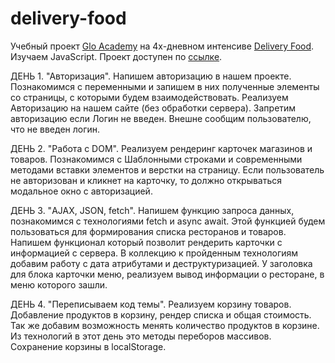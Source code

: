 # delivery-food
Учебный проект [Glo Academy](https://glo.academy/) на 4х-дневном интенсиве [Delivery Food](https://glo.academy/intensive/pishem-delivery-food-na-javascript/). Изучаем JavaScript.
Проект доступен по [ссылке](https://shums89.github.io/delivery-food/).

ДЕНЬ 1. "Авторизация".
Напишем авторизацию в нашем проекте.
Познакомимся с переменными и запишем в них полученные элементы со страницы, с которыми будем взаимодействовать.
Реализуем Авторизацию на нашем сайте (без обработки сервера).
Запретим авторизацию если Логин не введен. Внешне сообщим пользователю, что не введен логин.

ДЕНЬ 2. "Работа с DOM".
Реализуем рендеринг карточек магазинов и товаров.
Познакомимся с Шаблонными строками и современными методами вставки элементов и верстки на страницу.
Если пользователь не авторизован и кликнет на карточку, то должно открываться модальное окно с авторизацией.

ДЕНЬ 3. "AJAX, JSON, fetch".
Напишем функцию запроса данных, познакомимся с технологиями fetch и async await. Этой функцией будем пользоваться для формирования списка ресторанов и товаров.
Напишем функционал который позволит рендерить карточки с информацией с сервера.
В коллекцию к пройденным технологиям добавим работу с дата атрибутами и деструктуризацией.
У заголовка для блока карточки меню, реализуем вывод информации о ресторане, в меню которого зашли.

ДЕНЬ 4. "Переписываем код темы".
Реализуем корзину товаров.
Добавление продуктов в корзину, рендер списка и общая стоимость.
Так же добавим возможность менять количество продуктов в корзине.
Из технологий в этот день это методы переборов массивов.
Cохранение корзины в localStorage.
